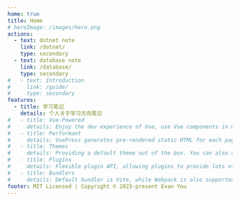 ```yaml
---
home: true
title: Home
# heroImage: /images/hero.png
actions:
  - text: dotnet note
    link: /dotnet/
    type: secondary
  - text: database note
    link: /database/
    type: secondary
#   - text: Introduction
#     link: /guide/
#     type: secondary
features:
  - title: 学习笔记
    details: 个人关于学习方向笔记
#   - title: Vue-Powered
#     details: Enjoy the dev experience of Vue, use Vue components in markdown, and develop custom themes with Vue.
#   - title: Performant
#     details: VuePress generates pre-rendered static HTML for each page, and runs as an SPA once a page is loaded.
#   - title: Themes
#     details: Providing a default theme out of the box. You can also choose a community theme or create your own one.
#   - title: Plugins
#     details: Flexible plugin API, allowing plugins to provide lots of plug-and-play features for your site.
#   - title: Bundlers
#     details: Default bundler is Vite, while Webpack is also supported. Choose the one you like!
footer: MIT Licensed | Copyright © 2023-present Evan You
---
```

